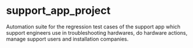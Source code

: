 # support_app_project
Automation suite for the regression test cases of the support app which support engineers use in troubleshooting hardwares, do hardware actions, manage support users and installation companies.
